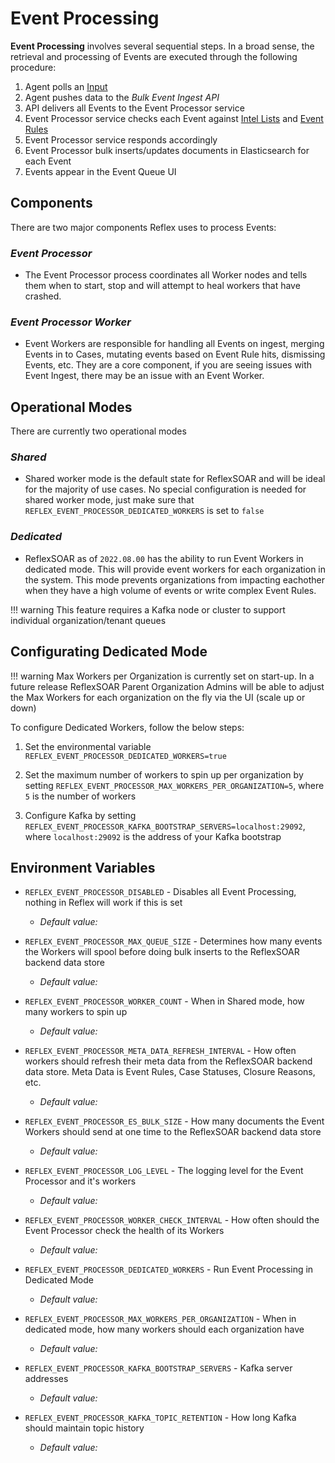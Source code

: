 # Event Processing
**Event Processing** involves several sequential steps. In a broad sense, the retrieval and processing of Events are executed through the following procedure:

1. Agent polls an [Input](../inputs/index.md)
2. Agent pushes data to the *Bulk Event Ingest API*
3. API delivers all Events to the Event Processor service
4. Event Processor service checks each Event against [Intel Lists](../intel-lists/index.md) and [Event Rules](../event-rules/)
5. Event Processor service responds accordingly
6. Event Processor bulk inserts/updates documents in Elasticsearch for each Event
7. Events appear in the Event Queue UI

## Components
There are two major components Reflex uses to process Events:

### *Event Processor*
* The Event Processor process coordinates all Worker nodes and tells them when to start, stop and will attempt to heal workers that have crashed. 

### *Event Processor Worker*
* Event Workers are responsible for handling all Events on ingest, merging Events in to Cases, mutating events based on Event Rule hits, dismissing Events, etc.  They are a core component, if you are seeing issues with Event Ingest, there may be an issue with an Event Worker.

## Operational Modes
There are currently two operational modes 

### *Shared*
* Shared worker mode is the default state for ReflexSOAR and will be ideal for the majority of use cases.  No special configuration is needed for shared worker mode, just make sure that `REFLEX_EVENT_PROCESSOR_DEDICATED_WORKERS` is set to `false`

### *Dedicated*
* ReflexSOAR as of `2022.08.00` has the ability to run Event Workers in dedicated mode.  This will provide event workers for each organization in the system.  This mode prevents organizations from impacting eachother when they have a high volume of events or write complex Event Rules.

!!! warning
    This feature requires a Kafka node or cluster to support individual organization/tenant queues

## Configurating Dedicated Mode

!!! warning
    Max Workers per Organization is currently set on start-up.  In a future release ReflexSOAR Parent Organization Admins will be able to adjust the Max Workers for each organization on the fly via the UI (scale up or down)

To configure Dedicated Workers, follow the below steps:

1. Set the environmental variable `REFLEX_EVENT_PROCESSOR_DEDICATED_WORKERS=true`

2. Set the maximum number of workers to spin up per organization by setting `REFLEX_EVENT_PROCESSOR_MAX_WORKERS_PER_ORGANIZATION=5`, where `5` is the number of workers

3. Configure Kafka by setting `REFLEX_EVENT_PROCESSOR_KAFKA_BOOTSTRAP_SERVERS=localhost:29092`, where `localhost:29092` is the address of your Kafka bootstrap



## Environment Variables

- `REFLEX_EVENT_PROCESSOR_DISABLED` - Disables all Event Processing, nothing in Reflex will work if this is set
    * *Default value:* 

- `REFLEX_EVENT_PROCESSOR_MAX_QUEUE_SIZE` - Determines how many events the Workers will spool before doing bulk inserts to the ReflexSOAR backend data store
    * *Default value:* 

- `REFLEX_EVENT_PROCESSOR_WORKER_COUNT` - When in Shared mode, how many workers to spin up
    * *Default value:* 

- `REFLEX_EVENT_PROCESSOR_META_DATA_REFRESH_INTERVAL` - How often workers should refresh their meta data from the ReflexSOAR backend data store.  Meta Data is Event Rules, Case Statuses, Closure Reasons, etc.
    * *Default value:* 

- `REFLEX_EVENT_PROCESSOR_ES_BULK_SIZE` - How many documents the Event Workers should send at one time to the ReflexSOAR backend data store
    * *Default value:* 

- `REFLEX_EVENT_PROCESSOR_LOG_LEVEL` - The logging level for the Event Processor and it's workers
    * *Default value:* 

- `REFLEX_EVENT_PROCESSOR_WORKER_CHECK_INTERVAL` - How often should the Event Processor check the health of its Workers
    * *Default value:* 

- `REFLEX_EVENT_PROCESSOR_DEDICATED_WORKERS` - Run Event Processing in Dedicated Mode
    * *Default value:* 

- `REFLEX_EVENT_PROCESSOR_MAX_WORKERS_PER_ORGANIZATION` - When in dedicated mode, how many workers should each organization have
    * *Default value:* 

- `REFLEX_EVENT_PROCESSOR_KAFKA_BOOTSTRAP_SERVERS` - Kafka server addresses
    * *Default value:* 

- `REFLEX_EVENT_PROCESSOR_KAFKA_TOPIC_RETENTION` - How long Kafka should maintain topic history
    * *Default value:* 